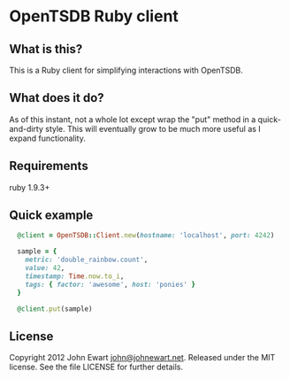 # OpenTSDB Ruby client

## What is this?

This is a Ruby client for simplifying interactions with OpenTSDB.

## What does it do?

As of this instant, not a whole lot except wrap the "put" method in a
quick-and-dirty style. This will eventually grow to be much more useful
as I expand functionality.

## Requirements

ruby 1.9.3+

## Quick example

```ruby
  @client = OpenTSDB::Client.new(hostname: 'localhost', port: 4242)

  sample = {
    metric: 'double_rainbow.count',
    value: 42,
    timestamp: Time.now.to_i,
    tags: { factor: 'awesome', host: 'ponies' }
  }

  @client.put(sample)
```

## License

Copyright 2012 John Ewart <john@johnewart.net>. Released under the MIT license. See the file LICENSE for further details.
